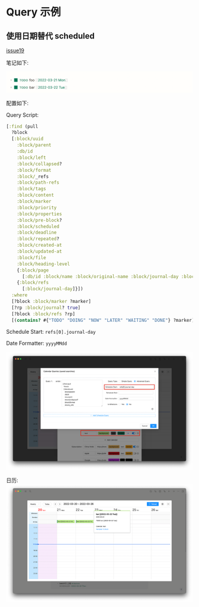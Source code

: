 # Query 示例

## 使用日期替代 scheduled

[issue19](https://github.com/haydenull/logseq-plugin-agenda/issues/19)

笔记如下:

![](../../../screenshots/otherQuery1.png)

配置如下:

Query Script:
```clojure
[:find (pull
  ?block
  [:block/uuid
    :block/parent
    :db/id
    :block/left
    :block/collapsed?
    :block/format
    :block/_refs
    :block/path-refs
    :block/tags
    :block/content
    :block/marker
    :block/priority
    :block/properties
    :block/pre-block?
    :block/scheduled
    :block/deadline
    :block/repeated?
    :block/created-at
    :block/updated-at
    :block/file
    :block/heading-level
    {:block/page
      [:db/id :block/name :block/original-name :block/journal-day :block/journal?]}
    {:block/refs
      [:block/journal-day]}])
  :where
  [?block :block/marker ?marker]
  [?rp :block/journal? true]
  [?block :block/refs ?rp]
  [(contains? #{"TODO" "DOING" "NOW" "LATER" "WAITING" "DONE"} ?marker)]]
```

Schedule Start:
`refs[0].journal-day`

Date Formatter:
`yyyyMMdd`

![](../../../screenshots//otherQuery2.png)

日历:
![](../../../screenshots//otherQuery3.png)